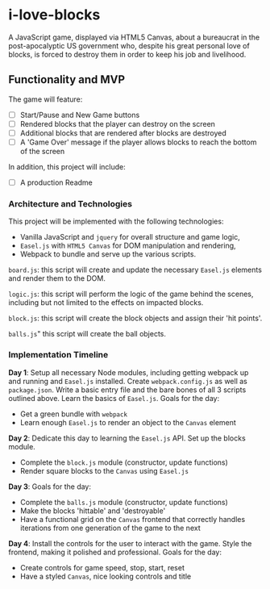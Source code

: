 # i-love-blocks

A JavaScript game, displayed via HTML5 Canvas, about a bureaucrat in the post-apocalyptic US government who, despite his great personal love of blocks, is forced to destroy them in order to keep his job and livelihood.

## Functionality and MVP

The game will feature:

- [ ] Start/Pause and New Game buttons
- [ ] Rendered blocks that the player can destroy on the screen
- [ ] Additional blocks that are rendered after blocks are destroyed
- [ ] A 'Game Over' message if the player allows blocks to reach the bottom of the screen

In addition, this project will include:

- [ ] A production Readme

### Architecture and Technologies 

This project will be implemented with the following technologies:

- Vanilla JavaScript and `jquery` for overall structure and game logic,
- `Easel.js` with `HTML5 Canvas` for DOM manipulation and rendering,
- Webpack to bundle and serve up the various scripts.

`board.js`: this script will create and update the necessary `Easel.js` elements and render them to the DOM.

`logic.js`: this script will perform the logic of the game behind the scenes, including but not limited to the effects on impacted blocks.

`block.js`: this script will create the block objects and assign their 'hit points'.

`balls.js`" this script will create the ball objects.

### Implementation Timeline

**Day 1**: Setup all necessary Node modules, including getting webpack up and running and `Easel.js` installed.  Create `webpack.config.js` as well as `package.json`.  Write a basic entry file and the bare bones of all 3 scripts outlined above.  Learn the basics of `Easel.js`.  Goals for the day:

- Get a green bundle with `webpack`
- Learn enough `Easel.js` to render an object to the `Canvas` element

**Day 2**: Dedicate this day to learning the `Easel.js` API.  Set up the blocks module.

- Complete the `block.js` module (constructor, update functions)
- Render square blocks to the `Canvas` using `Easel.js`

**Day 3**:  Goals for the day:

- Complete the `balls.js` module (constructor, update functions)
- Make the blocks 'hittable' and 'destroyable'
- Have a functional grid on the `Canvas` frontend that correctly handles iterations from one generation of the game to the next

**Day 4**: Install the controls for the user to interact with the game.  Style the frontend, making it polished and professional.  Goals for the day:

- Create controls for game speed, stop, start, reset
- Have a styled `Canvas`, nice looking controls and title

